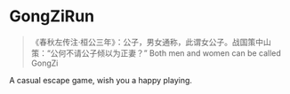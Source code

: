 # GongZiRun

> 《春秋左传注·桓公三年》：公子，男女通称，此谓女公子。战国策中山策：“公何不请公子倾以为正妻？”
> Both men and women can be called GongZi

A casual escape game, wish you a happy playing.
